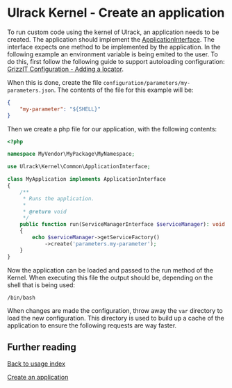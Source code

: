 # Ulrack Kernel - Create an application

To run custom code using the kernel of Ulrack, an application needs to be
created. The application should implement the
[ApplicationInterface](../../src/Common/ApplicationInterface.php). The interface
expects one method to be implemented by the application. In the following
example an environment variable is being emited to the user. To do this, first
follow the following guide to support autoloading configuration:
[GrizzIT Configuration - Adding a locator](https://github.com/grizz-it/configuration/blob/master/docs/usage/adding-a-locator.md).

When this is done, create the file `configuration/parameters/my-parameters.json`.
The contents of the file for this example will be:
```json
{
    "my-parameter": "${SHELL}"
}
```

Then we create a php file for our application, with the following contents:
```php
<?php

namespace MyVendor\MyPackage\MyNamespace;

use Ulrack\Kernel\Common\ApplicationInterface;

class MyApplication implements ApplicationInterface
{
    /**
     * Runs the application.
     *
     * @return void
     */
    public function run(ServiceManagerInterface $serviceManager): void
    {
        echo $serviceManager->getServiceFactory()
            ->create('parameters.my-parameter');
    }
}

```

Now the application can be loaded and passed to the run method of the Kernel.
When executing this file the output should be, depending on the shell that is
being used:
```
/bin/bash
```

When changes are made the configuration, throw away the `var` directory to load
the new configuration. This directory is used to build up a cache of the
application to ensure the following requests are way faster.

## Further reading

[Back to usage index](index.md)

[Create an application](loading-the-kernel.md)
